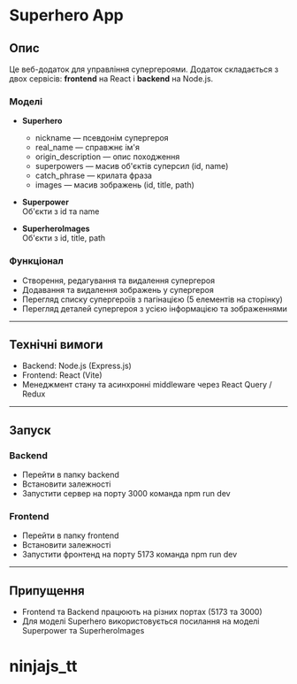 # Superhero App

## Опис

Це веб-додаток для управління супергероями. Додаток складається з двох сервісів: **frontend** на React і **backend** на Node.js.

### Моделі

- **Superhero**

  - nickname — псевдонім супергероя
  - real_name — справжнє ім'я
  - origin_description — опис походження
  - superpowers — масив об'єктів суперсил (id, name)
  - catch_phrase — крилата фраза
  - images — масив зображень (id, title, path)

- **Superpower**  
  Об'єкти з id та name

- **SuperheroImages**  
  Об'єкти з id, title, path

### Функціонал

- Створення, редагування та видалення супергероя
- Додавання та видалення зображень у супергероя
- Перегляд списку супергероїв з пагінацією (5 елементів на сторінку)
- Перегляд деталей супергероя з усією інформацією та зображеннями

---

## Технічні вимоги

- Backend: Node.js (Express.js)
- Frontend: React (Vite)
- Менеджмент стану та асинхронні middleware через React Query / Redux

---

## Запуск

### Backend

- Перейти в папку backend
- Встановити залежності
- Запустити сервер на порту 3000 команда npm run dev

### Frontend

- Перейти в папку frontend
- Встановити залежності
- Запустити фронтенд на порту 5173 команда npm run dev

---

## Припущення

- Frontend та Backend працюють на різних портах (5173 та 3000)
- Для моделі Superhero використовується посилання на моделі Superpower та SuperheroImages
# ninjajs_tt
